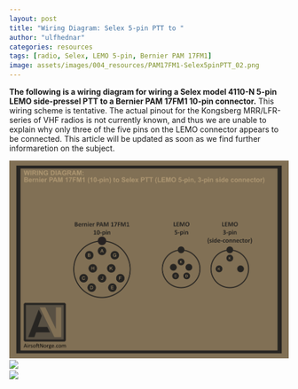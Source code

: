 ```yaml
---
layout: post
title: "Wiring Diagram: Selex 5-pin PTT to "
author: "ulfhednar"
categories: resources
tags: [radio, Selex, LEMO 5-pin, Bernier PAM 17FM1]
image: assets/images/004_resources/PAM17FM1-Selex5pinPTT_02.png
---
```



**The following is a wiring diagram for wiring a Selex model 4110-N 5-pin LEMO side-pressel PTT to a Bernier PAM 17FM1 10-pin connector.**
This wiring scheme is tentative. The actual pinout for the Kongsberg MRR/LFR-series of VHF radios is not currently known, and thus we are unable to explain why only three of the five pins on the LEMO connector appears to be connected.
This article will be updated as soon as we find further informaretion on the subject.


<div class="image-thumbnail">
	<a href="/assets/images/004_resources/PAM17FM1-Selex5pinPTT.png">
		<img src="/assets/images/004_resources/PAM17FM1-Selex5pinPTT.png" width="640"/>
	</a>
</div>


<div class="image-thumbnail">
	<a href="/assets/images/004_resources/PAM17FM1-Selex5pinPTT_02.png">
		<img src="/assets/images/004_resources/PAM17FM1-Selex5pinPTT_02.png" width="640"/>
	</a>
</div>


<div class="image-thumbnail">
	<a href="/assets/images/004_resources/PAM17FM1-Selex5pinPTT_03.png">
		<img src="/assets/images/004_resources/PAM17FM1-Selex5pinPTT_03.png" width="640"/>
	</a>
</div>